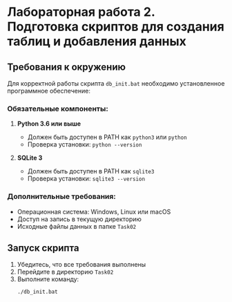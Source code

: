 # Лабораторная работа 2. Подготовка скриптов для создания таблиц и добавления данных

## Требования к окружению

Для корректной работы скрипта `db_init.bat` необходимо установленное программное обеспечение:

### Обязательные компоненты:
1. **Python 3.6 или выше**
   - Должен быть доступен в PATH как `python3` или `python`
   - Проверка установки: `python --version`

2. **SQLite 3**
   - Должен быть доступен в PATH как `sqlite3`
   - Проверка установки: `sqlite3 --version`

### Дополнительные требования:
- Операционная система: Windows, Linux или macOS
- Доступ на запись в текущую директорию
- Исходные файлы данных в папке `Task02`

## Запуск скрипта

1. Убедитесь, что все требования выполнены
2. Перейдите в директорию `Task02`
3. Выполните команду:
   ```bash
   ./db_init.bat